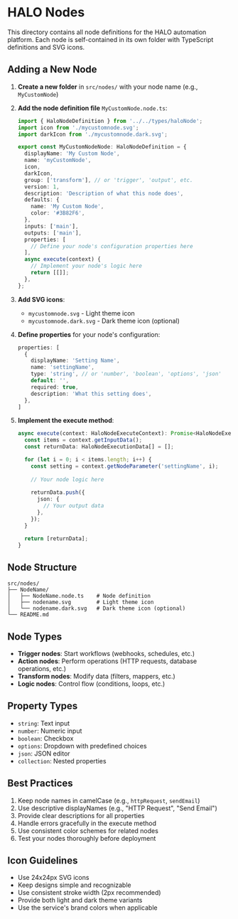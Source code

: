 # HALO Nodes

This directory contains all node definitions for the HALO automation platform. Each node is self-contained in its own folder with TypeScript definitions and SVG icons.

## Adding a New Node

1. **Create a new folder** in `src/nodes/` with your node name (e.g., `MyCustomNode`)

2. **Add the node definition file** `MyCustomNode.node.ts`:
   ```typescript
   import { HaloNodeDefinition } from '../../types/haloNode';
   import icon from './mycustomnode.svg';
   import darkIcon from './mycustomnode.dark.svg';

   export const MyCustomNodeNode: HaloNodeDefinition = {
     displayName: 'My Custom Node',
     name: 'myCustomNode',
     icon,
     darkIcon,
     group: ['transform'], // or 'trigger', 'output', etc.
     version: 1,
     description: 'Description of what this node does',
     defaults: {
       name: 'My Custom Node',
       color: '#3B82F6',
     },
     inputs: ['main'],
     outputs: ['main'],
     properties: [
       // Define your node's configuration properties here
     ],
     async execute(context) {
       // Implement your node's logic here
       return [[]];
     },
   };
   ```

3. **Add SVG icons**:
   - `mycustomnode.svg` - Light theme icon
   - `mycustomnode.dark.svg` - Dark theme icon (optional)

4. **Define properties** for your node's configuration:
   ```typescript
   properties: [
     {
       displayName: 'Setting Name',
       name: 'settingName',
       type: 'string', // or 'number', 'boolean', 'options', 'json'
       default: '',
       required: true,
       description: 'What this setting does',
     },
   ]
   ```

5. **Implement the execute method**:
   ```typescript
   async execute(context: HaloNodeExecuteContext): Promise<HaloNodeExecutionData[][]> {
     const items = context.getInputData();
     const returnData: HaloNodeExecutionData[] = [];

     for (let i = 0; i < items.length; i++) {
       const setting = context.getNodeParameter('settingName', i);
       
       // Your node logic here
       
       returnData.push({
         json: {
           // Your output data
         },
       });
     }

     return [returnData];
   }
   ```

## Node Structure

```
src/nodes/
├── NodeName/
│   ├── NodeName.node.ts    # Node definition
│   ├── nodename.svg        # Light theme icon
│   └── nodename.dark.svg   # Dark theme icon (optional)
└── README.md
```

## Node Types

- **Trigger nodes**: Start workflows (webhooks, schedules, etc.)
- **Action nodes**: Perform operations (HTTP requests, database operations, etc.)
- **Transform nodes**: Modify data (filters, mappers, etc.)
- **Logic nodes**: Control flow (conditions, loops, etc.)

## Property Types

- `string`: Text input
- `number`: Numeric input
- `boolean`: Checkbox
- `options`: Dropdown with predefined choices
- `json`: JSON editor
- `collection`: Nested properties

## Best Practices

1. Keep node names in camelCase (e.g., `httpRequest`, `sendEmail`)
2. Use descriptive displayNames (e.g., "HTTP Request", "Send Email")
3. Provide clear descriptions for all properties
4. Handle errors gracefully in the execute method
5. Use consistent color schemes for related nodes
6. Test your nodes thoroughly before deployment

## Icon Guidelines

- Use 24x24px SVG icons
- Keep designs simple and recognizable
- Use consistent stroke width (2px recommended)
- Provide both light and dark theme variants
- Use the service's brand colors when applicable